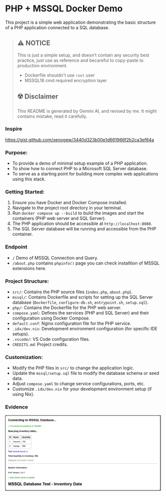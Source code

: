 # PHP + MSSQL Docker Demo

This project is a simple web application demonstrating the basic structure of a PHP application connected to a SQL database.

> ## ⚠️ NOTICE
>
> This is just a simple setup, and doesn't contain any security best practice, just use as reference and becareful to copy-paste to production environment.
>
> - Dockerfile shouldn't use `root` user
> - MSSQL18 cmd required encryption layer
>
> ## ☢️ Disclaimer
>
> This README is generated by Gemini AI, and revised by me.
> It might contains mistake, read it carefully.

### Inspire
https://gist.github.com/xenogew/3440d323b00e1d661966f2b2ca3ef64a

### Purpose:

*   To provide a demo of minimal setup example of a PHP application.
*   To show how to connect PHP to a Microsoft SQL Server database.
*   To serve as a starting point for building more complex web applications using this stack.

### Getting Started:

1.  Ensure you have Docker and Docker Compose installed.
2.  Navigate to the project root directory in your terminal.
3.  Run `docker compose up --build` to build the images and start the containers (PHP web server and SQL Server).
4.  The PHP application should be accessible at `http://localhost:8080`.
5.  The SQL Server database will be running and accessible from the PHP container.

### Endpoint
* `/` Demo of MSSQL Connection and Query.
* `/about.php` contains `phpinfo()` page you can check installtion of MSSQL extensions here.

### Project Structure:

* `src/`: Contains the PHP source files (`index.php`, `about.php`).
* `mssql/`: Contains Dockerfile and scripts for setting up the SQL Server database (`Dockerfile`, `configure-db.sh`, `entrypoint.sh`, `setup.sql`).
* `php/`: Contains the Dockerfile for the PHP web server.
* `compose.yaml`: Defines the services (PHP and SQL Server) and their configuration using Docker Compose.
* `default.conf`: Nginx configuration file for the PHP service.
* `.idx/dev.nix`: Development environment configuration (for specific IDE setups).
* `.vscode/`: VS Code configuration files.
* `CREDITS.md`: Project credits.

### Customization:

*   Modify the PHP files in `src/` to change the application logic.
*   Update the `mssql/setup.sql` file to modify the database schema or seed data.
*   Adjust `compose.yaml` to change service configurations, ports, etc.
*   Customize `.idx/dev.nix` for your development environment setup (if using Nix).

### Evidence

![php-mssql-example](php-mssql-queries.png "Title")
